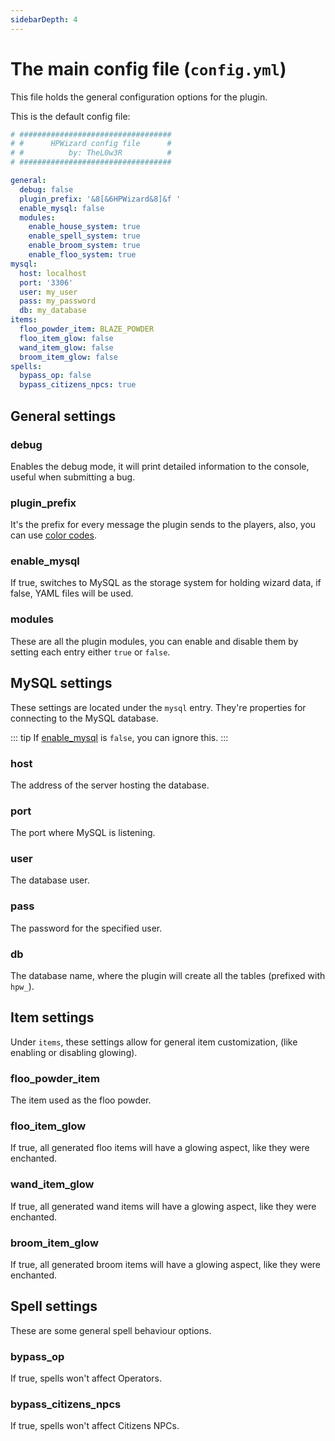 ```yaml
---
sidebarDepth: 4
---
```


# The main config file (`config.yml`)

This file holds the general configuration options for the plugin.

This is the default config file:

``` yaml
# ##################################
# #      HPWizard config file      #
# #          by: TheL0w3R          #
# ##################################

general:
  debug: false
  plugin_prefix: '&8[&6HPWizard&8]&f '
  enable_mysql: false
  modules:
    enable_house_system: true
    enable_spell_system: true
    enable_broom_system: true
    enable_floo_system: true
mysql:
  host: localhost
  port: '3306'
  user: my_user
  pass: my_password
  db: my_database
items:
  floo_powder_item: BLAZE_POWDER
  floo_item_glow: false
  wand_item_glow: false
  broom_item_glow: false
spells:
  bypass_op: false
  bypass_citizens_npcs: true
```

## General settings

### debug

Enables the debug mode, it will print detailed information to the console, useful when submitting a bug.

### plugin\_prefix

It's the prefix for every message the plugin sends to the players, also, you can use [color codes](http://minecraft.tools/en/color-code.php).

### enable\_mysql

If true, switches to MySQL as the storage system for holding wizard data, if false, YAML files will be used.

### modules

These are all the plugin modules, you can enable and disable them by setting each entry either `true` or `false`.

## MySQL settings

These settings are located under the `mysql` entry. They're properties for connecting to the MySQL database.

::: tip 
If [enable_mysql](/configuration/#enable-mysql) is `false`, you can ignore this.
:::

### host

The address of the server hosting the database.

### port

The port where MySQL is listening.

### user

The database user.

### pass

The password for the specified user.

### db

The database name, where the plugin will create all the tables (prefixed with `hpw_`).

## Item settings

Under `items`, these settings allow for general item customization, (like enabling or disabling glowing).

### floo\_powder\_item

The item used as the floo powder.

### floo\_item\_glow

If true, all generated floo items will have a glowing aspect, like they were enchanted.

### wand\_item\_glow

If true, all generated wand items will have a glowing aspect, like they were enchanted.

### broom\_item\_glow

If true, all generated broom items will have a glowing aspect, like they were enchanted.

## Spell settings

These are some general spell behaviour options.

### bypass\_op

If true, spells won't affect Operators.

### bypass\_citizens\_npcs

If true, spells won't affect Citizens NPCs.